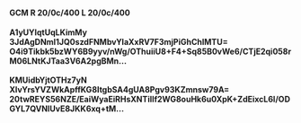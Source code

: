 #### GCM R 20/0c/400 L 20/0c/400
**A1yUYIqtUqLKimMy**<br/>**3JdAgDNmI1JQ0szdFNMbvYlaXxRV7F3mjPiGhChlMTU=**<br/>**O4i9Tikbk5bzWY6B9yyv/nWg/OThuiiU8+F4+Sq85B0vWe6/CTjE2qi058rM06LNtKJTaa3V6A2pgBMn...**<br/><br/>
**KMUidbYjtOTHz7yN**<br/>**XlvYrsYVZWkApffKG8ItgbSA4gUA8Pgv93KZmnsw79A=**<br/>**20twREYS56NZE/EaiWyaEiRHsXNTilIf2WG8ouHk6u0XpK+ZdEixcL6l/ODGYL7QVNIUvE8JKK6xq+tM...**